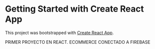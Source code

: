 # Getting Started with Create React App

This project was bootstrapped with [Create React App](https://github.com/facebook/create-react-app).

PRIMER PROYECTO EN REACT.
ECOMMERCE
CONECTADO A FIREBASE


